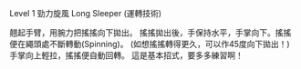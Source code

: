 
Level 1 勁力旋風 Long Sleeper (運轉技術)

翹起手臂，用腕力把搖搖向下拋出。
搖搖拋出後，手保持水平，手掌向下。搖搖便在繩頭處不斷轉動(Spinning)。
(如想搖搖轉得更久，可以作45度向下拋出！)
手掌向上輕拉，搖搖便自動回轉。
這是基本招式，要多多練習啊！
